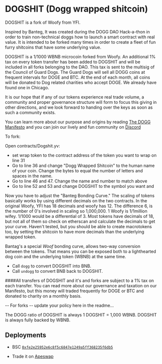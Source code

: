 # DOGSHIT (Dogg wrapped shitcoin)

DOGSHIT is a fork of Woofy from YFI.

Inspired by Banteg, It was created during the DOGG DAO Hack-a-thon in order to train non-technical doggs how to launch a smart contract with real value.  It is intended to be forked many times in order to create a fleet of fun furry shitcoins that have some underlying value.

DOGSHIT is a 1/1000 WBNB microcoin forked from Woofy.  An additional 1% tax on every token transfer has been added to DOGSHIT and will be included in all forks belonging to the DAO.  This tax is sent to the multisig of the Council of Guard Dogs.  The Guard Dogs will sell all DOGG coins at frequent intervals for DOGE and BTC.  At the end of each month, all coins will be donated to Dog related charities who accept DOGE.  We already have found one in Chicago.  

It is our hope that if any of our tokens experience real trade volume, a community and proper governance structure will form to focus this giving in other directions, and we look forward to handing over the keys as soon as such a community exists.

You can learn more about our purpose and origins by reading [The DOGG Manifesto](https://app.gitbook.com/@dogg-dao/s/dogg-dao/the-dogg-manifesto-1) and you can join our lively and fun community on [Discord](https://discord.gg/8m5VEDZ5vY)


To fork:

Open contracts/Dogshit.yv:
- set wrap token to the contract address of the token you want to wrap on line 31
- Go to line 36 and change "Dogg Wrapped Shitcoin" to the human name of your coin.  Change the bytes to equal the number of letters and spaces in the name.  
- Go to line 46 and 47.  Change the name and number to match above
- Go to line 52 and 53 and change DOGSHIT to the symbol you want and 

Now you have to adjust the "Banteg Bonding Curve."  The scaling of tokens basically works by using different decimals on the two contracts.  In the original Woofy, YFI has 18 decimals and woofy has 12.  The difference 6, is the number of 0's involved in scaling so 1,000,000.  1 Woofy is 1/1million wifey.  1/1000 would be a differential of 3.   Most tokens have decimals of 18, but not all of them so check on etherscan and calculate the decimals to get your curve.  Haven't tested, but you should be able to create macrotokens too, by setting the shitcoin to have more decimals than the underlying wrapped token.

Bantag's a special *Woof* bonding curve, allows two-way conversion between the tokens.
That means you can be exposed both to a lighthearted dog coin and the underlying token (WBNB) at the same time.

- Call `dogg` to convert DOGSHIT into BNB.
- Call `undogg` to convert BNB back to DOGSHIT.

####All transfers of DOGSHIT and it's and forks are subject to a 1% tax on each transfer.
You can read more about our governance and taxation on our Manifesto, but this money will traded frequently for DOGE or BTC and donated to charity on a monthly basis.


-- For forks -- update your policy here in the readme...


The DOGG ratio of DOGSHIT is always 1 DOGSHIT = 1,000 WBNB. DOGSHIT is always fully backed by WBNB.

## Deployments

- BSC [`0xfe2e25952e6c8f5c6847e1249a5ff368235f6db5`](https://bscscan.com/token/0xfe2e25952e6c8f5c6847e1249a5ff368235f6db5)

- Trade it on [Apeswap](https://info.apeswap.finance/pair/0x7f24df1a718af253105b6fce1287bf8839588524)
